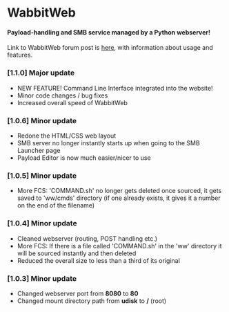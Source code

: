 # WabbitWeb
#### Payload-handling and SMB service managed by a Python webserver!

Link to WabbitWeb forum post is [here](https://forums.hak5.org/index.php?/topic/40941-payload-wabbitweb/), with information about usage and features.

### [1.1.0] Major update
- NEW FEATURE! Command Line Interface integrated into the website!
- Minor code changes / bug fixes
- Increased overall speed of WabbitWeb

### [1.0.6] Minor update
- Redone the HTML/CSS web layout
- SMB server no longer instantly starts up when going to the SMB Launcher page
- Payload Editor is now much easier/nicer to use

### [1.0.5] Minor update
- More FCS: 'COMMAND.sh' no longer gets deleted once sourced, it gets saved to 'ww/cmds' directory (if one already exists, it gives it a number on the end of the filename)

### [1.0.4] Minor update
- Cleaned webserver (routing, POST handling etc.)
- More FCS: If there is a file called 'COMMAND.sh' in the 'ww' directory it will be sourced instantly and then deleted
- Reduced the overall size to less than a third of its original

### [1.0.3] Minor update
- Changed webserver port from **8080** to **80**
- Changed mount directory path from **udisk** to **/** (root)
